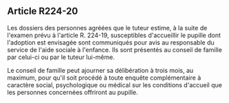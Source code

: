 ## Article R224-20

Les dossiers des personnes agréées que le tuteur estime, à la suite de l'examen prévu à l'article R. 224-19,
susceptibles d'accueillir le pupille dont l'adoption est envisagée sont communiqués pour avis au responsable
du service de l'aide sociale à l'enfance. Ils sont présentés au conseil de famille par celui-ci ou par le tuteur
lui-même.

Le conseil de famille peut ajourner sa délibération à trois mois, au maximum, pour qu'il soit procédé à toute
enquête complémentaire à caractère social, psychologique ou médical sur les conditions d'accueil que les
personnes concernées offriront au pupille.

